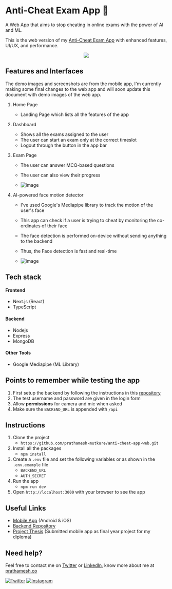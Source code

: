 




# Anti-Cheat Exam App  🌟


A Web App that aims to stop cheating in online exams with the power of AI and ML. 

This is the web version of my [Anti-Cheat Exam App](https://github.com/prathamesh-mutkure/anti-cheat-exam-app) with enhanced features, UI/UX, and performance.

<p align="center">  
<img src="https://user-images.githubusercontent.com/28570857/178106216-25d91b1c-06cf-42fa-85fc-cf3540868b1f.png"/>  
</p>



## Features and Interfaces

The demo images and screenshots are from the mobile app, I'm currently making some final changes to the web app and will soon update this document with demo images of the web app.

1. Home Page
   - Landing Page which lists all the features of the app

2. Dashboard
   - Shows all the exams assigned to the user
   - The user can start an exam only at the correct timeslot
   - Logout through the button in the app bar

3. Exam Page
   - The user can answer MCQ-based questions
   - The user can also view their progress

   - ![image](https://user-images.githubusercontent.com/28570857/179022654-f59b6b0c-77d7-48f4-9a55-32813378a696.png)


7. AI-powered face motion detector
   - I've used Google's Mediapipe library to track the motion of the user's face
   - This app can check if a user is trying to cheat by monitoring the co-ordinates of their face
   - The face detection is performed on-device without sending anything to the backend
   - Thus, the Face detection is fast and real-time 

   - ![image](https://user-images.githubusercontent.com/28570857/179022316-45cf8a11-9d5a-411f-b4ce-89d1ea02e478.png)



## Tech stack

#### Frontend
- Next.js (React)
- TypeScript


#### Backend
- Nodejs
- Express
- MongoDB

#### Other Tools
- Google Mediapipe (ML Library)

## Points to remember while testing the app

1. First setup the backend by following the instructions in this [repository](https://github.com/prathamesh-mutkure/anti-cheat-app-backend)
2. The test username and password are given in the login form
6. Allow **permissions** for camera and mic when asked
7. Make sure the `BACKEND_URL` is appended with `/api`

## Instructions


1. Clone the project
   - `https://github.com/prathamesh-mutkure/anti-cheat-app-web.git`
3. Install all the packages
   - `npm install`
5. Create a `.env` file and set the following variables or as shown in the `.env.example` file
   -  `BACKEND_URL`
   - `AUTH_SECRET`
6. Run the app
   - `npm run dev`
7. Open `http://localhost:3000` with your browser to see the app


## Useful Links

- [Mobile App](https://github.com/prathamesh-mutkure/anti-cheat-exam-app) (Android & iOS)
- [Backend Repository](https://github.com/prathamesh-mutkure/anti-cheat-app-backend)
- [Project Thesis](https://drive.google.com/file/d/1fXXXjcE74pIOEwavstTmporuOECc7cUu/view)  (Submitted mobile app as final year project for my diploma)


## Need help?

Feel free to contact me on [Twitter](https://twitter.com/Prathamesh_M009/)  or [LinkedIn](https://www.linkedin.com/in/prathamesh-mutkure/), know more about me at [prathamesh.co](https://prathamesh.co)

[![Twitter](https://img.shields.io/badge/Twitter-follow-blue.svg?logo=twitter&logoColor=white)](https://twitter.com/Prathamesh_M009/) [![Instagram](https://img.shields.io/badge/Instagram-follow-purple.svg?logo=instagram&logoColor=white)](https://www.instagram.com/prathamesh_mutkure/) 